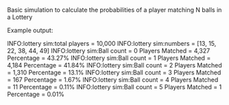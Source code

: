Basic simulation to calculate the probabilities of a player matching N balls in a Lottery

Example output:

INFO:lottery sim:total players = 10,000
INFO:lottery sim:numbers = [13, 15, 22, 38, 44, 49]
INFO:lottery sim:Ball count = 0 Players Matched = 4,327 Percentage = 43.27%
INFO:lottery sim:Ball count = 1 Players Matched = 4,184 Percentage = 41.84%
INFO:lottery sim:Ball count = 2 Players Matched = 1,310 Percentage = 13.1%
INFO:lottery sim:Ball count = 3 Players Matched = 167 Percentage = 1.67%
INFO:lottery sim:Ball count = 4 Players Matched = 11 Percentage = 0.11%
INFO:lottery sim:Ball count = 5 Players Matched = 1 Percentage = 0.01%

